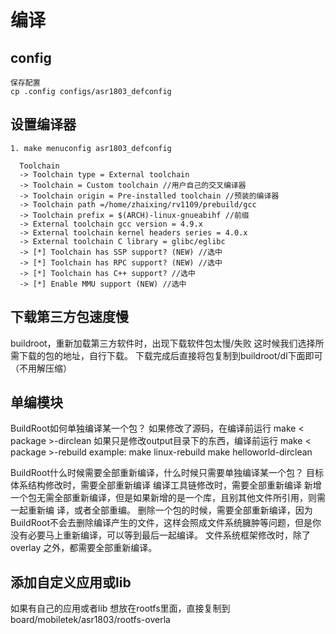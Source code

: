 # 编译
## config
    保存配置
    cp .config configs/asr1803_defconfig
## 设置编译器
    1. make menuconfig asr1803_defconfig

      Toolchain
      -> Toolchain type = External toolchain
      -> Toolchain = Custom toolchain //用户自己的交叉编译器
      -> Toolchain origin = Pre-installed toolchain //预装的编译器
      -> Toolchain path =/home/zhaixing/rv1109/prebuild/gcc
      -> Toolchain prefix = $(ARCH)-linux-gnueabihf //前缀
      -> External toolchain gcc version = 4.9.x
      -> External toolchain kernel headers series = 4.0.x
      -> External toolchain C library = glibc/eglibc
      -> [*] Toolchain has SSP support? (NEW) //选中
      -> [*] Toolchain has RPC support? (NEW) //选中
      -> [*] Toolchain has C++ support? //选中
      -> [*] Enable MMU support (NEW) //选中
## 下载第三方包速度慢
buildroot，重新加载第三方软件时，出现下载软件包太慢/失败
这时候我们选择所需下载的包的地址，自行下载。
下载完成后直接将包复制到buildroot/dl下面即可（不用解压缩）

## 单编模块
BuildRoot如何单独编译某一个包？
    如果修改了源码，在编译前运行 make < package >-dirclean
    如果只是修改output目录下的东西，编译前运行 make < package >-rebuild
example: make linux-rebuild
         make helloworld-dirclean

BuildRoot什么时候需要全部重新编译，什么时候只需要单独编译某一个包？
    目标体系结构修改时，需要全部重新编译
    编译工具链修改时，需要全部重新编译
    新增一个包无需全部重新编译，但是如果新增的是一个库，且别其他文件所引用，则需一起重新编
    译，或者全部重编。
    删除一个包的时候，需要全部重新编译，因为BuildRoot不会去删除编译产生的文件，这样会照成文件系统臃肿等问题，但是你没有必要马上重新编译，可以等到最后一起编译。
    文件系统框架修改时，除了overlay 之外，都需要全部重新编译。
## 添加自定义应用或lib
  如果有自己的应用或者lib 想放在rootfs里面，直接复制到 board/mobiletek/asr1803/rootfs-overla
